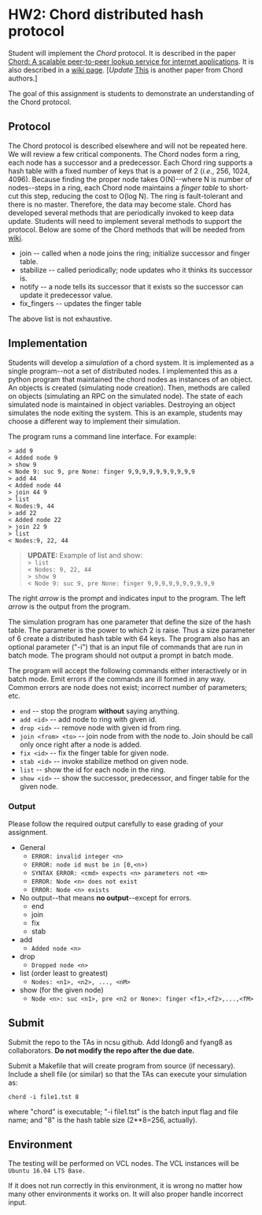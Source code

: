 
# HW2: Chord distributed hash protocol

Student will implement the _Chord_ protocol.
It is described in the paper
[Chord: A scalable peer-to-peer lookup service for internet applications](http://pdos.csail.mit.edu/papers/chord:sigcomm01/chord_sigcomm.pdf).
It is also described in a [wiki page](https://en.wikipedia.org/wiki/Chord_(peer-to-peer)).
[_Update_ [This](https://pdos.csail.mit.edu/papers/ton:chord/paper-ton.pdf) is another paper from Chord authors.]

The goal of this assignment is students to demonstrate an understanding of the Chord protocol.

## Protocol

The Chord protocol is described elsewhere and will not be repeated here.
We will review a few critical components.
The Chord nodes form a ring, each node has a successor and a predecessor.
Each Chord ring supports a hash table with a fixed number of keys that is a power of 2 (_i.e._, 256, 1024, 4096).
Because finding the proper node takes O(N)--where N is number of nodes--steps in a ring, each Chord node maintains a _finger table_ to 
short-cut this step, reducing the cost to O(log N). 
The ring is fault-tolerant and there is no master.
Therefore, the data may become stale.
Chord has developed several methods that are periodically invoked to keep data update.
Students will need to implement several methods to support the protocol.
Below are some of the Chord methods that will be needed from
[wiki](https://en.wikipedia.org/wiki/Chord_(peer-to-peer)).

  * join -- called when a node joins the ring; initialize successor and finger table.
  * stabilize -- called periodically; node updates who it thinks its successor is.
  * notify -- a node tells its successor that it exists so the successor can update it predecessor value.
  * fix_fingers -- updates the finger table

The above list is not exhaustive.

## Implementation

Students will develop a _simulation_ of a chord system.
It is implemented as a single program--not a set of distributed nodes.
I implemented this as a python program that maintained the chord nodes as instances of an object.
An objects is created (simulating node creation).
Then, methods are called on objects (simulating an RPC on the simulated node).
The state of each simulated node is maintained in object variables.
Destroying an object simulates the node exiting the system.
This is an example, students may choose a different way to implement their simulation.

The program runs a command line interface. For example:
```
> add 9
< Added node 9
> show 9
< Node 9: suc 9, pre None: finger 9,9,9,9,9,9,9,9,9,9
> add 44
< Added node 44
> join 44 9
> list
< Nodes:9, 44
> add 22
< Added node 22
> join 22 9
> list
< Nodes:9, 22, 44
```

> **UPDATE:** Example of list and show:<br/>
> `> list`<br/>
> `< Nodes: 9, 22, 44`<br/>
> `> show 9`<br/>
> `< Node 9: suc 9, pre None: finger 9,9,9,9,9,9,9,9,9,9`

The right _arrow_ is the prompt and indicates input to the program.
The left _arrow_ is the output from the program.

The simulation program has one parameter that define the size of the hash table. 
The parameter is the power to which 2 is raise.
Thus a size parameter of 6 create a distributed hash table with 64 keys.
The program also has an optional parameter ("-i") that is an input file of commands that are run in batch mode.
The program should not output a prompt in batch mode.

The program will accept the following commands either interactively or in batch mode.
Emit errors if the commands are ill formed in any way.
Common errors are node does not exist; incorrect number of parameters; etc.

  * `end` -- stop the program **without** saying anything.
  * `add <id>` -- add node to ring with given id.
  * `drop <id>` -- remove node with given id from ring.
  * `join <from> <to>` -- join node from with the node to. Join should be call only once right after a node is added.
  * `fix <id>` -- fix the finger table for given node.
  * `stab <id>` -- invoke stabilize method on given node.
  * `list` -- show the id for each node in the ring.
  * `show <id>` -- show the successor, predecessor, and finger table for the given node.

### Output

Please follow the required output carefully to ease grading of your assignment.

  * General
    * `ERROR: invalid integer <n>`
    * `ERROR: node id must be in [0,<n>)`
    * `SYNTAX ERROR: <cmd> expects <n> parameters not <m>`
    * `ERROR: Node <n> does not exist`
    * `ERROR: Node <n> exists`
  * No output--that means **no output**--except for errors.
    * end
    * join
    * fix
    * stab
  * add
    * `Added node <n>`
  * drop
    * `Dropped node <n>`
  * list (order least to greatest)
    * `Nodes: <n1>, <n2>, ..., <nM>`
  * show (for the given node)
    * `Node <n>: suc <n1>, pre <n2 or None>: finger <f1>,<f2>,...,<fM>`

## Submit

Submit the repo to the TAs in ncsu github. Add ldong6 and fyang8 as collaborators.
**Do not modify the repo after the due date.**

Submit a Makefile that will create program from source (if necessary).
Include a shell file (or similar) so that the TAs can execute your simulation as:
```
chord -i file1.tst 8
```
where "chord" is executable; "-i file1.tst" is the batch input flag and file name; and "8" is the hash table size (2**8=256, actually).

## Environment

The testing will be performed on VCL nodes. The VCL instances will be `Ubuntu 16.04 LTS Base.`

If it does not run correctly in this environment, it is wrong no matter how many other environments it works on.
It will also proper handle incorrect input.
